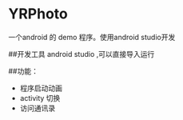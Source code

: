 # YRPhoto
一个android 的 demo 程序。使用android studio开发

##开发工具
android  studio ,可以直接导入运行

##功能：
+ 程序启动动画
+ activity 切换
+ 访问通讯录
